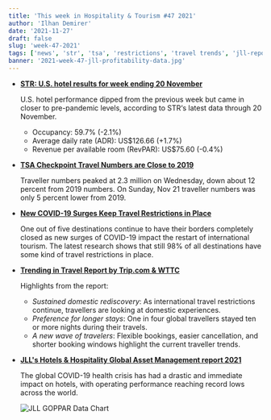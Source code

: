 ```yaml
---
title: 'This week in Hospitality & Tourism #47 2021'
author: 'Ilhan Demirer'
date: '2021-11-27'
draft: false
slug: 'week-47-2021'
tags: ['news', 'str', 'tsa', 'restrictions', 'travel trends', 'jll-report']
banner: '2021-week-47-jll-profitability-data.jpg'
---
```


- **[STR: U.S. hotel results for week ending 20 November](https://str.com/press-release/str-us-hotel-results-week-ending-20-november)**

  U.S. hotel performance dipped from the previous week but came in closer to pre-pandemic levels, according to STR‘s latest data through 20 November.

  - Occupancy: 59.7% (-2.1%)
  - Average daily rate (ADR): US$126.66 (+1.7%)
  - Revenue per available room (RevPAR): US$75.60 (-0.4%)

- **[TSA Checkpoint Travel Numbers are Close to 2019](https://www.tsa.gov/coronavirus/passenger-throughput)**

  Traveller numbers peaked at 2.3 million on Wednesday, down about 12 percent from 2019 numbers. On Sunday, Nov 21 traveller numbers was only 5 percent lower from 2019.

- **[New COVID-19 Surges Keep Travel Restrictions in Place](https://www.hospitalitynet.org/news/4107758.html)**

  One out of five destinations continue to have their borders completely closed as new surges of COVID-19 impact the restart of international tourism. The latest research shows that still 98% of all destinations have some kind of travel restrictions in place.

- **[Trending in Travel Report by Trip.com & WTTC](https://www.hospitalitynet.org/news/4107747.html)**

  Highlights from the report:

  - _Sustained domestic rediscovery_: As international travel restrictions continue, travellers are looking at domestic experiences.
  - _Preference for longer stays_: One in four global travellers stayed ten or more nights during their travels.
  - _A new wave of travelers_: Flexible bookings, easier cancellation, and shorter booking windows highlight the current traveller trends.

- **[JLL's Hotels & Hospitality Global Asset Management report 2021](https://www.hospitalitynet.org/news/4107753.html)**

  The global COVID-19 health crisis has had a drastic and immediate impact on hotels, with operating performance reaching record lows across the world.

  ![JLL GOPPAR Data Chart](/images/blogimages/2021-week-47-jll-profitability-data.jpg)
